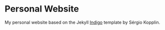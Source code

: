 # Personal Website

My personal website based on the Jekyll [Indigo](https://github.com/sergiokopplin/indigo/) template by Sérgio Kopplin.
